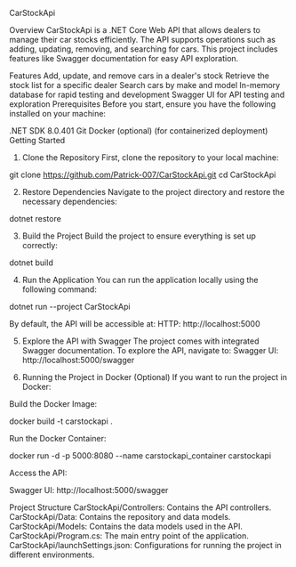 CarStockApi

Overview
CarStockApi is a .NET Core Web API that allows dealers to manage their car stocks efficiently. The API supports operations such as adding, updating, removing, and searching for cars. This project includes features like Swagger documentation for easy API exploration.

Features
Add, update, and remove cars in a dealer's stock
Retrieve the stock list for a specific dealer
Search cars by make and model
In-memory database for rapid testing and development
Swagger UI for API testing and exploration
Prerequisites
Before you start, ensure you have the following installed on your machine:

.NET SDK 8.0.401
Git
Docker (optional) (for containerized deployment)
Getting Started
1. Clone the Repository
First, clone the repository to your local machine:

git clone https://github.com/Patrick-007/CarStockApi.git
cd CarStockApi

2. Restore Dependencies
Navigate to the project directory and restore the necessary dependencies:

dotnet restore

3. Build the Project
Build the project to ensure everything is set up correctly:

dotnet build

4. Run the Application
You can run the application locally using the following command:

dotnet run --project CarStockApi

By default, the API will be accessible at:
HTTP: http://localhost:5000

5. Explore the API with Swagger
The project comes with integrated Swagger documentation. To explore the API, navigate to:
Swagger UI: http://localhost:5000/swagger

6. Running the Project in Docker (Optional)
If you want to run the project in Docker:

Build the Docker Image:

docker build -t carstockapi .

Run the Docker Container:

docker run -d -p 5000:8080 --name carstockapi_container carstockapi

Access the API:

Swagger UI: http://localhost:5000/swagger

Project Structure
CarStockApi/Controllers: Contains the API controllers.
CarStockApi/Data: Contains the repository and data models.
CarStockApi/Models: Contains the data models used in the API.
CarStockApi/Program.cs: The main entry point of the application.
CarStockApi/launchSettings.json: Configurations for running the project in different environments.
